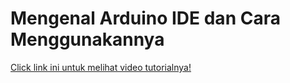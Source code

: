 # Mengenal Arduino IDE dan Cara Menggunakannya

[Click link ini untuk melihat video tutorialnya!](https://www.youtube.com/watch?v=VWO3xdaD6vs&list=PLy3VBpgdBFy6QVOCj-ix_WwMahYYBEswy&index=3)
